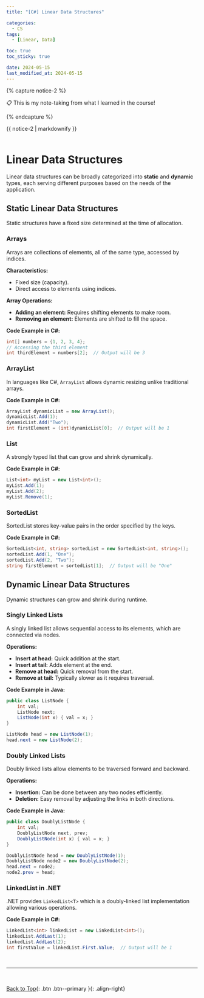 ```yaml
---
title: "[C#] Linear Data Structures"

categories:
  - CS
tags:
  - [Linear, Data]

toc: true
toc_sticky: true

date: 2024-05-15
last_modified_at: 2024-05-15
---
```


{% capture notice-2 %}

📋 This is my note-taking from what I learned in the course!

  {% endcapture %}

<div class="notice--danger">{{ notice-2 | markdownify }}</div>

<br>

# Linear Data Structures

Linear data structures can be broadly categorized into **static** and **dynamic** types, each serving different purposes based on the needs of the application.

## Static Linear Data Structures

Static structures have a fixed size determined at the time of allocation.

### Arrays

Arrays are collections of elements, all of the same type, accessed by indices.

**Characteristics:**
- Fixed size (capacity).
- Direct access to elements using indices.

**Array Operations:**
- **Adding an element:** Requires shifting elements to make room.
- **Removing an element:** Elements are shifted to fill the space.

**Code Example in C#:**
```csharp
int[] numbers = {1, 2, 3, 4};
// Accessing the third element
int thirdElement = numbers[2];  // Output will be 3
```

### ArrayList

In languages like C#, `ArrayList` allows dynamic resizing unlike traditional arrays.

**Code Example in C#:**
```csharp
ArrayList dynamicList = new ArrayList();
dynamicList.Add(1);
dynamicList.Add("Two");
int firstElement = (int)dynamicList[0];  // Output will be 1
```

### List<T>

A strongly typed list that can grow and shrink dynamically.

**Code Example in C#:**
```csharp
List<int> myList = new List<int>();
myList.Add(1);
myList.Add(2);
myList.Remove(1);
```

### SortedList

SortedList stores key-value pairs in the order specified by the keys.

**Code Example in C#:**
```csharp
SortedList<int, string> sortedList = new SortedList<int, string>();
sortedList.Add(1, "One");
sortedList.Add(2, "Two");
string firstElement = sortedList[1];  // Output will be "One"
```

## Dynamic Linear Data Structures

Dynamic structures can grow and shrink during runtime.

### Singly Linked Lists

A singly linked list allows sequential access to its elements, which are connected via nodes.

**Operations:**
- **Insert at head:** Quick addition at the start.
- **Insert at tail:** Adds element at the end.
- **Remove at head:** Quick removal from the start.
- **Remove at tail:** Typically slower as it requires traversal.

**Code Example in Java:**
```java
public class ListNode {
    int val;
    ListNode next;
    ListNode(int x) { val = x; }
}

ListNode head = new ListNode(1);
head.next = new ListNode(2);
```

### Doubly Linked Lists

Doubly linked lists allow elements to be traversed forward and backward.

**Operations:**
- **Insertion:** Can be done between any two nodes efficiently.
- **Deletion:** Easy removal by adjusting the links in both directions.

**Code Example in Java:**
```java
public class DoublyListNode {
    int val;
    DoublyListNode next, prev;
    DoublyListNode(int x) { val = x; }
}

DoublyListNode head = new DoublyListNode(1);
DoublyListNode node2 = new DoublyListNode(2);
head.next = node2;
node2.prev = head;
```

### LinkedList<T> in .NET

.NET provides `LinkedList<T>` which is a doubly-linked list implementation allowing various operations.

**Code Example in C#:**
```csharp
LinkedList<int> linkedList = new LinkedList<int>();
linkedList.AddLast(1);
linkedList.AddLast(2);
int firstValue = linkedList.First.Value;  // Output will be 1
```

<br>

---

<br>

[Back to Top](#){: .btn .btn--primary }{: .align-right}

